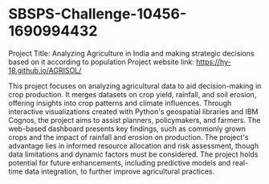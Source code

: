 # SBSPS-Challenge-10456-1690994432
Project Title: Analyzing Agriculture in India and making strategic decisions based on it according to population
Project website link: https://hy-18.github.io/AGRISOL/

This project focuses on analyzing agricultural data to aid decision-making in crop production. It merges datasets on crop yield, rainfall, and soil erosion, offering insights into crop patterns and climate influences. Through interactive visualizations created with Python's geospatial libraries and IBM Cognos, the project aims to assist planners, policymakers, and farmers. The web-based dashboard presents key findings, such as commonly grown crops and the impact of rainfall and erosion on production. The project's advantage lies in informed resource allocation and risk assessment, though data limitations and dynamic factors must be considered. The project holds potential for future enhancements, including predictive models and real-time data integration, to further improve agricultural practices.


